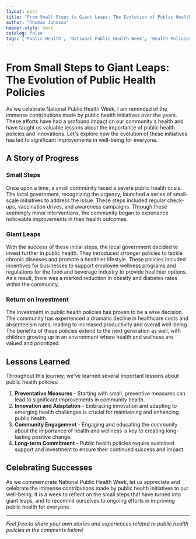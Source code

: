 ```yaml
---
layout: post
title: "From Small Steps to Giant Leaps: The Evolution of Public Health Policies"
author: "Thomas Johnson"
header-style: text
catalog: false
tags: ['Public Health', 'National Public Health Week', 'Health Policies', 'Community Health', 'Well-being', 'Preventative Measures', 'Innovation', 'Community Engagement', 'Policy Investment']
---
```



# From Small Steps to Giant Leaps: The Evolution of Public Health Policies

As we celebrate National Public Health Week, I am reminded of the immense contributions made by public health initiatives over the years. These efforts have had a profound impact on our community's health and have taught us valuable lessons about the importance of public health policies and innovations. Let's explore how the evolution of these initiatives has led to significant improvements in well-being for everyone.

## A Story of Progress

### Small Steps

Once upon a time, a small community faced a severe public health crisis. The local government, recognizing the urgency, launched a series of small-scale initiatives to address the issue. These steps included regular check-ups, vaccination drives, and awareness campaigns. Through these seemingly minor interventions, the community began to experience noticeable improvements in their health outcomes.

### Giant Leaps

With the success of these initial steps, the local government decided to invest further in public health. They introduced stronger policies to tackle chronic diseases and promote a healthier lifestyle. These policies included incentives for businesses to support employee wellness programs and regulations for the food and beverage industry to provide healthier options. As a result, there was a marked reduction in obesity and diabetes rates within the community.

### Return on Investment

The investment in public health policies has proven to be a wise decision. The community has experienced a dramatic decline in healthcare costs and absenteeism rates, leading to increased productivity and overall well-being. The benefits of these policies extend to the next generation as well, with children growing up in an environment where health and wellness are valued and prioritized.

## Lessons Learned

Throughout this journey, we've learned several important lessons about public health policies:

1. **Preventative Measures** - Starting with small, preventive measures can lead to significant improvements in community health.
2. **Innovation and Adaptation** - Embracing innovation and adapting to emerging health challenges is crucial for maintaining and enhancing public health.
3. **Community Engagement** - Engaging and educating the community about the importance of health and wellness is key to creating long-lasting positive change.
4. **Long-term Commitment** - Public health policies require sustained support and investment to ensure their continued success and impact.

## Celebrating Successes

As we commemorate National Public Health Week, let us appreciate and celebrate the immense contributions made by public health initiatives to our well-being. It is a week to reflect on the small steps that have turned into giant leaps, and to recommit ourselves to ongoing efforts in improving public health for everyone.

---

*Feel free to share your own stories and experiences related to public health policies in the comments below!*
